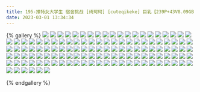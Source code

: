 ```yaml
---
title: 195-推特女大学生 宿舍挑战 [绮珂珂] [cuteqikeke] 巨乳【239P+43V8.09GB
date: 2023-03-01 13:34:34
---
```

{% gallery %}
![](https://cdn.jsdelivr.net/gh/qiyuan002/blog_img@main/195-%E6%8E%A8%E7%89%B9%E5%A5%B3%E5%A4%A7%E5%AD%A6%E7%94%9F%E7%BB%AE%E7%8F%82%E7%8F%82cuteqikeke%E5%B7%A8%E4%B9%B3/IMG_1505.JPG)
![](https://cdn.jsdelivr.net/gh/qiyuan002/blog_img@main/195-%E6%8E%A8%E7%89%B9%E5%A5%B3%E5%A4%A7%E5%AD%A6%E7%94%9F%E7%BB%AE%E7%8F%82%E7%8F%82cuteqikeke%E5%B7%A8%E4%B9%B3/IMG_1504.JPG)
![](https://cdn.jsdelivr.net/gh/qiyuan002/blog_img@main/195-%E6%8E%A8%E7%89%B9%E5%A5%B3%E5%A4%A7%E5%AD%A6%E7%94%9F%E7%BB%AE%E7%8F%82%E7%8F%82cuteqikeke%E5%B7%A8%E4%B9%B3/IMG_1503.JPG)
![](https://cdn.jsdelivr.net/gh/qiyuan002/blog_img@main/195-%E6%8E%A8%E7%89%B9%E5%A5%B3%E5%A4%A7%E5%AD%A6%E7%94%9F%E7%BB%AE%E7%8F%82%E7%8F%82cuteqikeke%E5%B7%A8%E4%B9%B3/IMG_1502.JPG)
![](https://cdn.jsdelivr.net/gh/qiyuan002/blog_img@main/195-%E6%8E%A8%E7%89%B9%E5%A5%B3%E5%A4%A7%E5%AD%A6%E7%94%9F%E7%BB%AE%E7%8F%82%E7%8F%82cuteqikeke%E5%B7%A8%E4%B9%B3/IMG_1501.JPG)
![](https://cdn.jsdelivr.net/gh/qiyuan002/blog_img@main/195-%E6%8E%A8%E7%89%B9%E5%A5%B3%E5%A4%A7%E5%AD%A6%E7%94%9F%E7%BB%AE%E7%8F%82%E7%8F%82cuteqikeke%E5%B7%A8%E4%B9%B3/IMG_1500.JPG)
![](https://cdn.jsdelivr.net/gh/qiyuan002/blog_img@main/195-%E6%8E%A8%E7%89%B9%E5%A5%B3%E5%A4%A7%E5%AD%A6%E7%94%9F%E7%BB%AE%E7%8F%82%E7%8F%82cuteqikeke%E5%B7%A8%E4%B9%B3/IMG_1499.JPG)
![](https://cdn.jsdelivr.net/gh/qiyuan002/blog_img@main/195-%E6%8E%A8%E7%89%B9%E5%A5%B3%E5%A4%A7%E5%AD%A6%E7%94%9F%E7%BB%AE%E7%8F%82%E7%8F%82cuteqikeke%E5%B7%A8%E4%B9%B3/IMG_1498.JPG)
![](https://cdn.jsdelivr.net/gh/qiyuan002/blog_img@main/195-%E6%8E%A8%E7%89%B9%E5%A5%B3%E5%A4%A7%E5%AD%A6%E7%94%9F%E7%BB%AE%E7%8F%82%E7%8F%82cuteqikeke%E5%B7%A8%E4%B9%B3/IMG_1497.JPG)
![](https://cdn.jsdelivr.net/gh/qiyuan002/blog_img@main/195-%E6%8E%A8%E7%89%B9%E5%A5%B3%E5%A4%A7%E5%AD%A6%E7%94%9F%E7%BB%AE%E7%8F%82%E7%8F%82cuteqikeke%E5%B7%A8%E4%B9%B3/IMG_1496.JPG)
![](https://cdn.jsdelivr.net/gh/qiyuan002/blog_img@main/195-%E6%8E%A8%E7%89%B9%E5%A5%B3%E5%A4%A7%E5%AD%A6%E7%94%9F%E7%BB%AE%E7%8F%82%E7%8F%82cuteqikeke%E5%B7%A8%E4%B9%B3/20220530-193841(82).jpg)
![](https://cdn.jsdelivr.net/gh/qiyuan002/blog_img@main/195-%E6%8E%A8%E7%89%B9%E5%A5%B3%E5%A4%A7%E5%AD%A6%E7%94%9F%E7%BB%AE%E7%8F%82%E7%8F%82cuteqikeke%E5%B7%A8%E4%B9%B3/20220530-193841(81).jpg)
![](https://cdn.jsdelivr.net/gh/qiyuan002/blog_img@main/195-%E6%8E%A8%E7%89%B9%E5%A5%B3%E5%A4%A7%E5%AD%A6%E7%94%9F%E7%BB%AE%E7%8F%82%E7%8F%82cuteqikeke%E5%B7%A8%E4%B9%B3/20220530-193841(80).jpg)
![](https://cdn.jsdelivr.net/gh/qiyuan002/blog_img@main/195-%E6%8E%A8%E7%89%B9%E5%A5%B3%E5%A4%A7%E5%AD%A6%E7%94%9F%E7%BB%AE%E7%8F%82%E7%8F%82cuteqikeke%E5%B7%A8%E4%B9%B3/20220530-193841(79).jpg)
![](https://cdn.jsdelivr.net/gh/qiyuan002/blog_img@main/195-%E6%8E%A8%E7%89%B9%E5%A5%B3%E5%A4%A7%E5%AD%A6%E7%94%9F%E7%BB%AE%E7%8F%82%E7%8F%82cuteqikeke%E5%B7%A8%E4%B9%B3/20220530-193841(78).jpg)
![](https://cdn.jsdelivr.net/gh/qiyuan002/blog_img@main/195-%E6%8E%A8%E7%89%B9%E5%A5%B3%E5%A4%A7%E5%AD%A6%E7%94%9F%E7%BB%AE%E7%8F%82%E7%8F%82cuteqikeke%E5%B7%A8%E4%B9%B3/20220530-193841(77).jpg)
![](https://cdn.jsdelivr.net/gh/qiyuan002/blog_img@main/195-%E6%8E%A8%E7%89%B9%E5%A5%B3%E5%A4%A7%E5%AD%A6%E7%94%9F%E7%BB%AE%E7%8F%82%E7%8F%82cuteqikeke%E5%B7%A8%E4%B9%B3/20220530-193841(76).jpg)
![](https://cdn.jsdelivr.net/gh/qiyuan002/blog_img@main/195-%E6%8E%A8%E7%89%B9%E5%A5%B3%E5%A4%A7%E5%AD%A6%E7%94%9F%E7%BB%AE%E7%8F%82%E7%8F%82cuteqikeke%E5%B7%A8%E4%B9%B3/20220530-193841(75).jpg)
![](https://cdn.jsdelivr.net/gh/qiyuan002/blog_img@main/195-%E6%8E%A8%E7%89%B9%E5%A5%B3%E5%A4%A7%E5%AD%A6%E7%94%9F%E7%BB%AE%E7%8F%82%E7%8F%82cuteqikeke%E5%B7%A8%E4%B9%B3/20220530-193841(74).jpg)
![](https://cdn.jsdelivr.net/gh/qiyuan002/blog_img@main/195-%E6%8E%A8%E7%89%B9%E5%A5%B3%E5%A4%A7%E5%AD%A6%E7%94%9F%E7%BB%AE%E7%8F%82%E7%8F%82cuteqikeke%E5%B7%A8%E4%B9%B3/20220530-193841(73).jpg)
![](https://cdn.jsdelivr.net/gh/qiyuan002/blog_img@main/195-%E6%8E%A8%E7%89%B9%E5%A5%B3%E5%A4%A7%E5%AD%A6%E7%94%9F%E7%BB%AE%E7%8F%82%E7%8F%82cuteqikeke%E5%B7%A8%E4%B9%B3/20220530-193841(72).jpg)
![](https://cdn.jsdelivr.net/gh/qiyuan002/blog_img@main/195-%E6%8E%A8%E7%89%B9%E5%A5%B3%E5%A4%A7%E5%AD%A6%E7%94%9F%E7%BB%AE%E7%8F%82%E7%8F%82cuteqikeke%E5%B7%A8%E4%B9%B3/20220530-193841(71).jpg)
![](https://cdn.jsdelivr.net/gh/qiyuan002/blog_img@main/195-%E6%8E%A8%E7%89%B9%E5%A5%B3%E5%A4%A7%E5%AD%A6%E7%94%9F%E7%BB%AE%E7%8F%82%E7%8F%82cuteqikeke%E5%B7%A8%E4%B9%B3/20220530-193841(70).jpg)
![](https://cdn.jsdelivr.net/gh/qiyuan002/blog_img@main/195-%E6%8E%A8%E7%89%B9%E5%A5%B3%E5%A4%A7%E5%AD%A6%E7%94%9F%E7%BB%AE%E7%8F%82%E7%8F%82cuteqikeke%E5%B7%A8%E4%B9%B3/20220530-193841(69).jpg)
![](https://cdn.jsdelivr.net/gh/qiyuan002/blog_img@main/195-%E6%8E%A8%E7%89%B9%E5%A5%B3%E5%A4%A7%E5%AD%A6%E7%94%9F%E7%BB%AE%E7%8F%82%E7%8F%82cuteqikeke%E5%B7%A8%E4%B9%B3/20220530-193841(68).jpg)
![](https://cdn.jsdelivr.net/gh/qiyuan002/blog_img@main/195-%E6%8E%A8%E7%89%B9%E5%A5%B3%E5%A4%A7%E5%AD%A6%E7%94%9F%E7%BB%AE%E7%8F%82%E7%8F%82cuteqikeke%E5%B7%A8%E4%B9%B3/20220530-193841(67).jpg)
![](https://cdn.jsdelivr.net/gh/qiyuan002/blog_img@main/195-%E6%8E%A8%E7%89%B9%E5%A5%B3%E5%A4%A7%E5%AD%A6%E7%94%9F%E7%BB%AE%E7%8F%82%E7%8F%82cuteqikeke%E5%B7%A8%E4%B9%B3/20220530-193841(66).jpg)
![](https://cdn.jsdelivr.net/gh/qiyuan002/blog_img@main/195-%E6%8E%A8%E7%89%B9%E5%A5%B3%E5%A4%A7%E5%AD%A6%E7%94%9F%E7%BB%AE%E7%8F%82%E7%8F%82cuteqikeke%E5%B7%A8%E4%B9%B3/20220530-193841(65).jpg)
![](https://cdn.jsdelivr.net/gh/qiyuan002/blog_img@main/195-%E6%8E%A8%E7%89%B9%E5%A5%B3%E5%A4%A7%E5%AD%A6%E7%94%9F%E7%BB%AE%E7%8F%82%E7%8F%82cuteqikeke%E5%B7%A8%E4%B9%B3/20220530-193841(64).jpg)
![](https://cdn.jsdelivr.net/gh/qiyuan002/blog_img@main/195-%E6%8E%A8%E7%89%B9%E5%A5%B3%E5%A4%A7%E5%AD%A6%E7%94%9F%E7%BB%AE%E7%8F%82%E7%8F%82cuteqikeke%E5%B7%A8%E4%B9%B3/20220530-193841(63).jpg)
![](https://cdn.jsdelivr.net/gh/qiyuan002/blog_img@main/195-%E6%8E%A8%E7%89%B9%E5%A5%B3%E5%A4%A7%E5%AD%A6%E7%94%9F%E7%BB%AE%E7%8F%82%E7%8F%82cuteqikeke%E5%B7%A8%E4%B9%B3/20220530-193841(62).jpg)
![](https://cdn.jsdelivr.net/gh/qiyuan002/blog_img@main/195-%E6%8E%A8%E7%89%B9%E5%A5%B3%E5%A4%A7%E5%AD%A6%E7%94%9F%E7%BB%AE%E7%8F%82%E7%8F%82cuteqikeke%E5%B7%A8%E4%B9%B3/20220530-193841(61).jpg)
![](https://cdn.jsdelivr.net/gh/qiyuan002/blog_img@main/195-%E6%8E%A8%E7%89%B9%E5%A5%B3%E5%A4%A7%E5%AD%A6%E7%94%9F%E7%BB%AE%E7%8F%82%E7%8F%82cuteqikeke%E5%B7%A8%E4%B9%B3/20220530-193841(60).jpg)
![](https://cdn.jsdelivr.net/gh/qiyuan002/blog_img@main/195-%E6%8E%A8%E7%89%B9%E5%A5%B3%E5%A4%A7%E5%AD%A6%E7%94%9F%E7%BB%AE%E7%8F%82%E7%8F%82cuteqikeke%E5%B7%A8%E4%B9%B3/20220530-193841(59).jpg)
![](https://cdn.jsdelivr.net/gh/qiyuan002/blog_img@main/195-%E6%8E%A8%E7%89%B9%E5%A5%B3%E5%A4%A7%E5%AD%A6%E7%94%9F%E7%BB%AE%E7%8F%82%E7%8F%82cuteqikeke%E5%B7%A8%E4%B9%B3/20220530-193841(58).jpg)
![](https://cdn.jsdelivr.net/gh/qiyuan002/blog_img@main/195-%E6%8E%A8%E7%89%B9%E5%A5%B3%E5%A4%A7%E5%AD%A6%E7%94%9F%E7%BB%AE%E7%8F%82%E7%8F%82cuteqikeke%E5%B7%A8%E4%B9%B3/20220530-193841(57).jpg)
![](https://cdn.jsdelivr.net/gh/qiyuan002/blog_img@main/195-%E6%8E%A8%E7%89%B9%E5%A5%B3%E5%A4%A7%E5%AD%A6%E7%94%9F%E7%BB%AE%E7%8F%82%E7%8F%82cuteqikeke%E5%B7%A8%E4%B9%B3/20220530-193841(56).jpg)
![](https://cdn.jsdelivr.net/gh/qiyuan002/blog_img@main/195-%E6%8E%A8%E7%89%B9%E5%A5%B3%E5%A4%A7%E5%AD%A6%E7%94%9F%E7%BB%AE%E7%8F%82%E7%8F%82cuteqikeke%E5%B7%A8%E4%B9%B3/20220530-193841(55).jpg)
![](https://cdn.jsdelivr.net/gh/qiyuan002/blog_img@main/195-%E6%8E%A8%E7%89%B9%E5%A5%B3%E5%A4%A7%E5%AD%A6%E7%94%9F%E7%BB%AE%E7%8F%82%E7%8F%82cuteqikeke%E5%B7%A8%E4%B9%B3/20220530-193841(54).jpg)
![](https://cdn.jsdelivr.net/gh/qiyuan002/blog_img@main/195-%E6%8E%A8%E7%89%B9%E5%A5%B3%E5%A4%A7%E5%AD%A6%E7%94%9F%E7%BB%AE%E7%8F%82%E7%8F%82cuteqikeke%E5%B7%A8%E4%B9%B3/20220530-193841(53).jpg)
![](https://cdn.jsdelivr.net/gh/qiyuan002/blog_img@main/195-%E6%8E%A8%E7%89%B9%E5%A5%B3%E5%A4%A7%E5%AD%A6%E7%94%9F%E7%BB%AE%E7%8F%82%E7%8F%82cuteqikeke%E5%B7%A8%E4%B9%B3/20220530-193841(52).jpg)
![](https://cdn.jsdelivr.net/gh/qiyuan002/blog_img@main/195-%E6%8E%A8%E7%89%B9%E5%A5%B3%E5%A4%A7%E5%AD%A6%E7%94%9F%E7%BB%AE%E7%8F%82%E7%8F%82cuteqikeke%E5%B7%A8%E4%B9%B3/20220530-193841(51).jpg)
![](https://cdn.jsdelivr.net/gh/qiyuan002/blog_img@main/195-%E6%8E%A8%E7%89%B9%E5%A5%B3%E5%A4%A7%E5%AD%A6%E7%94%9F%E7%BB%AE%E7%8F%82%E7%8F%82cuteqikeke%E5%B7%A8%E4%B9%B3/20220530-193841(50).jpg)
![](https://cdn.jsdelivr.net/gh/qiyuan002/blog_img@main/195-%E6%8E%A8%E7%89%B9%E5%A5%B3%E5%A4%A7%E5%AD%A6%E7%94%9F%E7%BB%AE%E7%8F%82%E7%8F%82cuteqikeke%E5%B7%A8%E4%B9%B3/20220530-193841(49).jpg)
![](https://cdn.jsdelivr.net/gh/qiyuan002/blog_img@main/195-%E6%8E%A8%E7%89%B9%E5%A5%B3%E5%A4%A7%E5%AD%A6%E7%94%9F%E7%BB%AE%E7%8F%82%E7%8F%82cuteqikeke%E5%B7%A8%E4%B9%B3/20220530-193841(48).jpg)
![](https://cdn.jsdelivr.net/gh/qiyuan002/blog_img@main/195-%E6%8E%A8%E7%89%B9%E5%A5%B3%E5%A4%A7%E5%AD%A6%E7%94%9F%E7%BB%AE%E7%8F%82%E7%8F%82cuteqikeke%E5%B7%A8%E4%B9%B3/20220530-193841(47).jpg)
![](https://cdn.jsdelivr.net/gh/qiyuan002/blog_img@main/195-%E6%8E%A8%E7%89%B9%E5%A5%B3%E5%A4%A7%E5%AD%A6%E7%94%9F%E7%BB%AE%E7%8F%82%E7%8F%82cuteqikeke%E5%B7%A8%E4%B9%B3/20220530-193841(46).jpg)
![](https://cdn.jsdelivr.net/gh/qiyuan002/blog_img@main/195-%E6%8E%A8%E7%89%B9%E5%A5%B3%E5%A4%A7%E5%AD%A6%E7%94%9F%E7%BB%AE%E7%8F%82%E7%8F%82cuteqikeke%E5%B7%A8%E4%B9%B3/20220530-193841(45).jpg)
![](https://cdn.jsdelivr.net/gh/qiyuan002/blog_img@main/195-%E6%8E%A8%E7%89%B9%E5%A5%B3%E5%A4%A7%E5%AD%A6%E7%94%9F%E7%BB%AE%E7%8F%82%E7%8F%82cuteqikeke%E5%B7%A8%E4%B9%B3/20220530-193841(44).jpg)
![](https://cdn.jsdelivr.net/gh/qiyuan002/blog_img@main/195-%E6%8E%A8%E7%89%B9%E5%A5%B3%E5%A4%A7%E5%AD%A6%E7%94%9F%E7%BB%AE%E7%8F%82%E7%8F%82cuteqikeke%E5%B7%A8%E4%B9%B3/20220530-193841(43).jpg)
![](https://cdn.jsdelivr.net/gh/qiyuan002/blog_img@main/195-%E6%8E%A8%E7%89%B9%E5%A5%B3%E5%A4%A7%E5%AD%A6%E7%94%9F%E7%BB%AE%E7%8F%82%E7%8F%82cuteqikeke%E5%B7%A8%E4%B9%B3/20220530-193841(42).jpg)
![](https://cdn.jsdelivr.net/gh/qiyuan002/blog_img@main/195-%E6%8E%A8%E7%89%B9%E5%A5%B3%E5%A4%A7%E5%AD%A6%E7%94%9F%E7%BB%AE%E7%8F%82%E7%8F%82cuteqikeke%E5%B7%A8%E4%B9%B3/20220530-193841(41).jpg)
![](https://cdn.jsdelivr.net/gh/qiyuan002/blog_img@main/195-%E6%8E%A8%E7%89%B9%E5%A5%B3%E5%A4%A7%E5%AD%A6%E7%94%9F%E7%BB%AE%E7%8F%82%E7%8F%82cuteqikeke%E5%B7%A8%E4%B9%B3/20220530-193841(40).jpg)
![](https://cdn.jsdelivr.net/gh/qiyuan002/blog_img@main/195-%E6%8E%A8%E7%89%B9%E5%A5%B3%E5%A4%A7%E5%AD%A6%E7%94%9F%E7%BB%AE%E7%8F%82%E7%8F%82cuteqikeke%E5%B7%A8%E4%B9%B3/20220530-193841(39).jpg)
![](https://cdn.jsdelivr.net/gh/qiyuan002/blog_img@main/195-%E6%8E%A8%E7%89%B9%E5%A5%B3%E5%A4%A7%E5%AD%A6%E7%94%9F%E7%BB%AE%E7%8F%82%E7%8F%82cuteqikeke%E5%B7%A8%E4%B9%B3/20220530-193841(38).jpg)
![](https://cdn.jsdelivr.net/gh/qiyuan002/blog_img@main/195-%E6%8E%A8%E7%89%B9%E5%A5%B3%E5%A4%A7%E5%AD%A6%E7%94%9F%E7%BB%AE%E7%8F%82%E7%8F%82cuteqikeke%E5%B7%A8%E4%B9%B3/20220530-193841(37).jpg)
![](https://cdn.jsdelivr.net/gh/qiyuan002/blog_img@main/195-%E6%8E%A8%E7%89%B9%E5%A5%B3%E5%A4%A7%E5%AD%A6%E7%94%9F%E7%BB%AE%E7%8F%82%E7%8F%82cuteqikeke%E5%B7%A8%E4%B9%B3/20220530-193841(36).jpg)
![](https://cdn.jsdelivr.net/gh/qiyuan002/blog_img@main/195-%E6%8E%A8%E7%89%B9%E5%A5%B3%E5%A4%A7%E5%AD%A6%E7%94%9F%E7%BB%AE%E7%8F%82%E7%8F%82cuteqikeke%E5%B7%A8%E4%B9%B3/20220530-193841(35).jpg)
![](https://cdn.jsdelivr.net/gh/qiyuan002/blog_img@main/195-%E6%8E%A8%E7%89%B9%E5%A5%B3%E5%A4%A7%E5%AD%A6%E7%94%9F%E7%BB%AE%E7%8F%82%E7%8F%82cuteqikeke%E5%B7%A8%E4%B9%B3/20220530-193841(34).jpg)
![](https://cdn.jsdelivr.net/gh/qiyuan002/blog_img@main/195-%E6%8E%A8%E7%89%B9%E5%A5%B3%E5%A4%A7%E5%AD%A6%E7%94%9F%E7%BB%AE%E7%8F%82%E7%8F%82cuteqikeke%E5%B7%A8%E4%B9%B3/20220530-193841(33).jpg)
![](https://cdn.jsdelivr.net/gh/qiyuan002/blog_img@main/195-%E6%8E%A8%E7%89%B9%E5%A5%B3%E5%A4%A7%E5%AD%A6%E7%94%9F%E7%BB%AE%E7%8F%82%E7%8F%82cuteqikeke%E5%B7%A8%E4%B9%B3/20220530-193841(32).jpg)
![](https://cdn.jsdelivr.net/gh/qiyuan002/blog_img@main/195-%E6%8E%A8%E7%89%B9%E5%A5%B3%E5%A4%A7%E5%AD%A6%E7%94%9F%E7%BB%AE%E7%8F%82%E7%8F%82cuteqikeke%E5%B7%A8%E4%B9%B3/20220530-193841(31).jpg)
![](https://cdn.jsdelivr.net/gh/qiyuan002/blog_img@main/195-%E6%8E%A8%E7%89%B9%E5%A5%B3%E5%A4%A7%E5%AD%A6%E7%94%9F%E7%BB%AE%E7%8F%82%E7%8F%82cuteqikeke%E5%B7%A8%E4%B9%B3/20220530-193841(30).jpg)
![](https://cdn.jsdelivr.net/gh/qiyuan002/blog_img@main/195-%E6%8E%A8%E7%89%B9%E5%A5%B3%E5%A4%A7%E5%AD%A6%E7%94%9F%E7%BB%AE%E7%8F%82%E7%8F%82cuteqikeke%E5%B7%A8%E4%B9%B3/20220530-193841(29).jpg)
![](https://cdn.jsdelivr.net/gh/qiyuan002/blog_img@main/195-%E6%8E%A8%E7%89%B9%E5%A5%B3%E5%A4%A7%E5%AD%A6%E7%94%9F%E7%BB%AE%E7%8F%82%E7%8F%82cuteqikeke%E5%B7%A8%E4%B9%B3/20220530-193841(28).jpg)
![](https://cdn.jsdelivr.net/gh/qiyuan002/blog_img@main/195-%E6%8E%A8%E7%89%B9%E5%A5%B3%E5%A4%A7%E5%AD%A6%E7%94%9F%E7%BB%AE%E7%8F%82%E7%8F%82cuteqikeke%E5%B7%A8%E4%B9%B3/20220530-193841(27).jpg)
![](https://cdn.jsdelivr.net/gh/qiyuan002/blog_img@main/195-%E6%8E%A8%E7%89%B9%E5%A5%B3%E5%A4%A7%E5%AD%A6%E7%94%9F%E7%BB%AE%E7%8F%82%E7%8F%82cuteqikeke%E5%B7%A8%E4%B9%B3/20220530-193841(26).jpg)
![](https://cdn.jsdelivr.net/gh/qiyuan002/blog_img@main/195-%E6%8E%A8%E7%89%B9%E5%A5%B3%E5%A4%A7%E5%AD%A6%E7%94%9F%E7%BB%AE%E7%8F%82%E7%8F%82cuteqikeke%E5%B7%A8%E4%B9%B3/20220530-193841(25).jpg)
![](https://cdn.jsdelivr.net/gh/qiyuan002/blog_img@main/195-%E6%8E%A8%E7%89%B9%E5%A5%B3%E5%A4%A7%E5%AD%A6%E7%94%9F%E7%BB%AE%E7%8F%82%E7%8F%82cuteqikeke%E5%B7%A8%E4%B9%B3/20220530-193841(24).jpg)
![](https://cdn.jsdelivr.net/gh/qiyuan002/blog_img@main/195-%E6%8E%A8%E7%89%B9%E5%A5%B3%E5%A4%A7%E5%AD%A6%E7%94%9F%E7%BB%AE%E7%8F%82%E7%8F%82cuteqikeke%E5%B7%A8%E4%B9%B3/20220530-193841(23).jpg)
![](https://cdn.jsdelivr.net/gh/qiyuan002/blog_img@main/195-%E6%8E%A8%E7%89%B9%E5%A5%B3%E5%A4%A7%E5%AD%A6%E7%94%9F%E7%BB%AE%E7%8F%82%E7%8F%82cuteqikeke%E5%B7%A8%E4%B9%B3/20220530-193841(22).jpg)
![](https://cdn.jsdelivr.net/gh/qiyuan002/blog_img@main/195-%E6%8E%A8%E7%89%B9%E5%A5%B3%E5%A4%A7%E5%AD%A6%E7%94%9F%E7%BB%AE%E7%8F%82%E7%8F%82cuteqikeke%E5%B7%A8%E4%B9%B3/20220530-193841(21).jpg)
![](https://cdn.jsdelivr.net/gh/qiyuan002/blog_img@main/195-%E6%8E%A8%E7%89%B9%E5%A5%B3%E5%A4%A7%E5%AD%A6%E7%94%9F%E7%BB%AE%E7%8F%82%E7%8F%82cuteqikeke%E5%B7%A8%E4%B9%B3/20220530-193841(20).jpg)
![](https://cdn.jsdelivr.net/gh/qiyuan002/blog_img@main/195-%E6%8E%A8%E7%89%B9%E5%A5%B3%E5%A4%A7%E5%AD%A6%E7%94%9F%E7%BB%AE%E7%8F%82%E7%8F%82cuteqikeke%E5%B7%A8%E4%B9%B3/20220530-193841(19).jpg)
![](https://cdn.jsdelivr.net/gh/qiyuan002/blog_img@main/195-%E6%8E%A8%E7%89%B9%E5%A5%B3%E5%A4%A7%E5%AD%A6%E7%94%9F%E7%BB%AE%E7%8F%82%E7%8F%82cuteqikeke%E5%B7%A8%E4%B9%B3/20220530-193841(18).jpg)
![](https://cdn.jsdelivr.net/gh/qiyuan002/blog_img@main/195-%E6%8E%A8%E7%89%B9%E5%A5%B3%E5%A4%A7%E5%AD%A6%E7%94%9F%E7%BB%AE%E7%8F%82%E7%8F%82cuteqikeke%E5%B7%A8%E4%B9%B3/20220530-193841(17).jpg)
![](https://cdn.jsdelivr.net/gh/qiyuan002/blog_img@main/195-%E6%8E%A8%E7%89%B9%E5%A5%B3%E5%A4%A7%E5%AD%A6%E7%94%9F%E7%BB%AE%E7%8F%82%E7%8F%82cuteqikeke%E5%B7%A8%E4%B9%B3/20220530-193841(16).jpg)
![](https://cdn.jsdelivr.net/gh/qiyuan002/blog_img@main/195-%E6%8E%A8%E7%89%B9%E5%A5%B3%E5%A4%A7%E5%AD%A6%E7%94%9F%E7%BB%AE%E7%8F%82%E7%8F%82cuteqikeke%E5%B7%A8%E4%B9%B3/20220530-193841(15).jpg)
![](https://cdn.jsdelivr.net/gh/qiyuan002/blog_img@main/195-%E6%8E%A8%E7%89%B9%E5%A5%B3%E5%A4%A7%E5%AD%A6%E7%94%9F%E7%BB%AE%E7%8F%82%E7%8F%82cuteqikeke%E5%B7%A8%E4%B9%B3/20220530-193841(14).jpg)
![](https://cdn.jsdelivr.net/gh/qiyuan002/blog_img@main/195-%E6%8E%A8%E7%89%B9%E5%A5%B3%E5%A4%A7%E5%AD%A6%E7%94%9F%E7%BB%AE%E7%8F%82%E7%8F%82cuteqikeke%E5%B7%A8%E4%B9%B3/20220530-193841(13).jpg)
![](https://cdn.jsdelivr.net/gh/qiyuan002/blog_img@main/195-%E6%8E%A8%E7%89%B9%E5%A5%B3%E5%A4%A7%E5%AD%A6%E7%94%9F%E7%BB%AE%E7%8F%82%E7%8F%82cuteqikeke%E5%B7%A8%E4%B9%B3/20220530-193841(12).jpg)
![](https://cdn.jsdelivr.net/gh/qiyuan002/blog_img@main/195-%E6%8E%A8%E7%89%B9%E5%A5%B3%E5%A4%A7%E5%AD%A6%E7%94%9F%E7%BB%AE%E7%8F%82%E7%8F%82cuteqikeke%E5%B7%A8%E4%B9%B3/20220530-193841(11).jpg)
![](https://cdn.jsdelivr.net/gh/qiyuan002/blog_img@main/195-%E6%8E%A8%E7%89%B9%E5%A5%B3%E5%A4%A7%E5%AD%A6%E7%94%9F%E7%BB%AE%E7%8F%82%E7%8F%82cuteqikeke%E5%B7%A8%E4%B9%B3/20220530-193841(10).jpg)
![](https://cdn.jsdelivr.net/gh/qiyuan002/blog_img@main/195-%E6%8E%A8%E7%89%B9%E5%A5%B3%E5%A4%A7%E5%AD%A6%E7%94%9F%E7%BB%AE%E7%8F%82%E7%8F%82cuteqikeke%E5%B7%A8%E4%B9%B3/20220530-193841(9).jpg)
![](https://cdn.jsdelivr.net/gh/qiyuan002/blog_img@main/195-%E6%8E%A8%E7%89%B9%E5%A5%B3%E5%A4%A7%E5%AD%A6%E7%94%9F%E7%BB%AE%E7%8F%82%E7%8F%82cuteqikeke%E5%B7%A8%E4%B9%B3/20220530-193841(8).jpg)
![](https://cdn.jsdelivr.net/gh/qiyuan002/blog_img@main/195-%E6%8E%A8%E7%89%B9%E5%A5%B3%E5%A4%A7%E5%AD%A6%E7%94%9F%E7%BB%AE%E7%8F%82%E7%8F%82cuteqikeke%E5%B7%A8%E4%B9%B3/20220530-193841(7).jpg)
![](https://cdn.jsdelivr.net/gh/qiyuan002/blog_img@main/195-%E6%8E%A8%E7%89%B9%E5%A5%B3%E5%A4%A7%E5%AD%A6%E7%94%9F%E7%BB%AE%E7%8F%82%E7%8F%82cuteqikeke%E5%B7%A8%E4%B9%B3/20220530-193841(6).jpg)
![](https://cdn.jsdelivr.net/gh/qiyuan002/blog_img@main/195-%E6%8E%A8%E7%89%B9%E5%A5%B3%E5%A4%A7%E5%AD%A6%E7%94%9F%E7%BB%AE%E7%8F%82%E7%8F%82cuteqikeke%E5%B7%A8%E4%B9%B3/20220530-193841(5).jpg)
![](https://cdn.jsdelivr.net/gh/qiyuan002/blog_img@main/195-%E6%8E%A8%E7%89%B9%E5%A5%B3%E5%A4%A7%E5%AD%A6%E7%94%9F%E7%BB%AE%E7%8F%82%E7%8F%82cuteqikeke%E5%B7%A8%E4%B9%B3/20220530-193841(4).jpg)
![](https://cdn.jsdelivr.net/gh/qiyuan002/blog_img@main/195-%E6%8E%A8%E7%89%B9%E5%A5%B3%E5%A4%A7%E5%AD%A6%E7%94%9F%E7%BB%AE%E7%8F%82%E7%8F%82cuteqikeke%E5%B7%A8%E4%B9%B3/20220530-193841(3).jpg)
![](https://cdn.jsdelivr.net/gh/qiyuan002/blog_img@main/195-%E6%8E%A8%E7%89%B9%E5%A5%B3%E5%A4%A7%E5%AD%A6%E7%94%9F%E7%BB%AE%E7%8F%82%E7%8F%82cuteqikeke%E5%B7%A8%E4%B9%B3/20220530-193841(2).jpg)
![](https://cdn.jsdelivr.net/gh/qiyuan002/blog_img@main/195-%E6%8E%A8%E7%89%B9%E5%A5%B3%E5%A4%A7%E5%AD%A6%E7%94%9F%E7%BB%AE%E7%8F%82%E7%8F%82cuteqikeke%E5%B7%A8%E4%B9%B3/20220530-193841(1).jpg)
![](https://cdn.jsdelivr.net/gh/qiyuan002/blog_img@main/195-%E6%8E%A8%E7%89%B9%E5%A5%B3%E5%A4%A7%E5%AD%A6%E7%94%9F%E7%BB%AE%E7%8F%82%E7%8F%82cuteqikeke%E5%B7%A8%E4%B9%B3/20220530-193841(0).jpg)
![](https://cdn.jsdelivr.net/gh/qiyuan002/blog_img@main/195-%E6%8E%A8%E7%89%B9%E5%A5%B3%E5%A4%A7%E5%AD%A6%E7%94%9F%E7%BB%AE%E7%8F%82%E7%8F%82cuteqikeke%E5%B7%A8%E4%B9%B3/20220522-131652(2).jpg)
![](https://cdn.jsdelivr.net/gh/qiyuan002/blog_img@main/195-%E6%8E%A8%E7%89%B9%E5%A5%B3%E5%A4%A7%E5%AD%A6%E7%94%9F%E7%BB%AE%E7%8F%82%E7%8F%82cuteqikeke%E5%B7%A8%E4%B9%B3/20220522-131652(1).jpg)
![](https://cdn.jsdelivr.net/gh/qiyuan002/blog_img@main/195-%E6%8E%A8%E7%89%B9%E5%A5%B3%E5%A4%A7%E5%AD%A6%E7%94%9F%E7%BB%AE%E7%8F%82%E7%8F%82cuteqikeke%E5%B7%A8%E4%B9%B3/20220521-175245(0).jpg)
![](https://cdn.jsdelivr.net/gh/qiyuan002/blog_img@main/195-%E6%8E%A8%E7%89%B9%E5%A5%B3%E5%A4%A7%E5%AD%A6%E7%94%9F%E7%BB%AE%E7%8F%82%E7%8F%82cuteqikeke%E5%B7%A8%E4%B9%B3/20220521-175156(78).jpg)
![](https://cdn.jsdelivr.net/gh/qiyuan002/blog_img@main/195-%E6%8E%A8%E7%89%B9%E5%A5%B3%E5%A4%A7%E5%AD%A6%E7%94%9F%E7%BB%AE%E7%8F%82%E7%8F%82cuteqikeke%E5%B7%A8%E4%B9%B3/20220521-175156(77).jpg)
![](https://cdn.jsdelivr.net/gh/qiyuan002/blog_img@main/195-%E6%8E%A8%E7%89%B9%E5%A5%B3%E5%A4%A7%E5%AD%A6%E7%94%9F%E7%BB%AE%E7%8F%82%E7%8F%82cuteqikeke%E5%B7%A8%E4%B9%B3/20220521-175156(76).jpg)
![](https://cdn.jsdelivr.net/gh/qiyuan002/blog_img@main/195-%E6%8E%A8%E7%89%B9%E5%A5%B3%E5%A4%A7%E5%AD%A6%E7%94%9F%E7%BB%AE%E7%8F%82%E7%8F%82cuteqikeke%E5%B7%A8%E4%B9%B3/20220521-175156(74).jpg)
![](https://cdn.jsdelivr.net/gh/qiyuan002/blog_img@main/195-%E6%8E%A8%E7%89%B9%E5%A5%B3%E5%A4%A7%E5%AD%A6%E7%94%9F%E7%BB%AE%E7%8F%82%E7%8F%82cuteqikeke%E5%B7%A8%E4%B9%B3/20220521-175156(73).jpg)
![](https://cdn.jsdelivr.net/gh/qiyuan002/blog_img@main/195-%E6%8E%A8%E7%89%B9%E5%A5%B3%E5%A4%A7%E5%AD%A6%E7%94%9F%E7%BB%AE%E7%8F%82%E7%8F%82cuteqikeke%E5%B7%A8%E4%B9%B3/20220521-175156(71).jpg)
![](https://cdn.jsdelivr.net/gh/qiyuan002/blog_img@main/195-%E6%8E%A8%E7%89%B9%E5%A5%B3%E5%A4%A7%E5%AD%A6%E7%94%9F%E7%BB%AE%E7%8F%82%E7%8F%82cuteqikeke%E5%B7%A8%E4%B9%B3/20220521-175156(70).jpg)
![](https://cdn.jsdelivr.net/gh/qiyuan002/blog_img@main/195-%E6%8E%A8%E7%89%B9%E5%A5%B3%E5%A4%A7%E5%AD%A6%E7%94%9F%E7%BB%AE%E7%8F%82%E7%8F%82cuteqikeke%E5%B7%A8%E4%B9%B3/20220521-175156(69).jpg)
![](https://cdn.jsdelivr.net/gh/qiyuan002/blog_img@main/195-%E6%8E%A8%E7%89%B9%E5%A5%B3%E5%A4%A7%E5%AD%A6%E7%94%9F%E7%BB%AE%E7%8F%82%E7%8F%82cuteqikeke%E5%B7%A8%E4%B9%B3/20220521-175156(67).jpg)
![](https://cdn.jsdelivr.net/gh/qiyuan002/blog_img@main/195-%E6%8E%A8%E7%89%B9%E5%A5%B3%E5%A4%A7%E5%AD%A6%E7%94%9F%E7%BB%AE%E7%8F%82%E7%8F%82cuteqikeke%E5%B7%A8%E4%B9%B3/20220521-175156(60).jpg)
![](https://cdn.jsdelivr.net/gh/qiyuan002/blog_img@main/195-%E6%8E%A8%E7%89%B9%E5%A5%B3%E5%A4%A7%E5%AD%A6%E7%94%9F%E7%BB%AE%E7%8F%82%E7%8F%82cuteqikeke%E5%B7%A8%E4%B9%B3/20220521-175156(59).jpg)
![](https://cdn.jsdelivr.net/gh/qiyuan002/blog_img@main/195-%E6%8E%A8%E7%89%B9%E5%A5%B3%E5%A4%A7%E5%AD%A6%E7%94%9F%E7%BB%AE%E7%8F%82%E7%8F%82cuteqikeke%E5%B7%A8%E4%B9%B3/20220521-175156(58).jpg)
![](https://cdn.jsdelivr.net/gh/qiyuan002/blog_img@main/195-%E6%8E%A8%E7%89%B9%E5%A5%B3%E5%A4%A7%E5%AD%A6%E7%94%9F%E7%BB%AE%E7%8F%82%E7%8F%82cuteqikeke%E5%B7%A8%E4%B9%B3/20220521-175156(57).jpg)
![](https://cdn.jsdelivr.net/gh/qiyuan002/blog_img@main/195-%E6%8E%A8%E7%89%B9%E5%A5%B3%E5%A4%A7%E5%AD%A6%E7%94%9F%E7%BB%AE%E7%8F%82%E7%8F%82cuteqikeke%E5%B7%A8%E4%B9%B3/20220521-175156(56).jpg)
![](https://cdn.jsdelivr.net/gh/qiyuan002/blog_img@main/195-%E6%8E%A8%E7%89%B9%E5%A5%B3%E5%A4%A7%E5%AD%A6%E7%94%9F%E7%BB%AE%E7%8F%82%E7%8F%82cuteqikeke%E5%B7%A8%E4%B9%B3/20220521-175156(55).jpg)
![](https://cdn.jsdelivr.net/gh/qiyuan002/blog_img@main/195-%E6%8E%A8%E7%89%B9%E5%A5%B3%E5%A4%A7%E5%AD%A6%E7%94%9F%E7%BB%AE%E7%8F%82%E7%8F%82cuteqikeke%E5%B7%A8%E4%B9%B3/20220521-175156(54).jpg)
![](https://cdn.jsdelivr.net/gh/qiyuan002/blog_img@main/195-%E6%8E%A8%E7%89%B9%E5%A5%B3%E5%A4%A7%E5%AD%A6%E7%94%9F%E7%BB%AE%E7%8F%82%E7%8F%82cuteqikeke%E5%B7%A8%E4%B9%B3/20220521-175156(53).jpg)
![](https://cdn.jsdelivr.net/gh/qiyuan002/blog_img@main/195-%E6%8E%A8%E7%89%B9%E5%A5%B3%E5%A4%A7%E5%AD%A6%E7%94%9F%E7%BB%AE%E7%8F%82%E7%8F%82cuteqikeke%E5%B7%A8%E4%B9%B3/20220521-175156(52).jpg)
![](https://cdn.jsdelivr.net/gh/qiyuan002/blog_img@main/195-%E6%8E%A8%E7%89%B9%E5%A5%B3%E5%A4%A7%E5%AD%A6%E7%94%9F%E7%BB%AE%E7%8F%82%E7%8F%82cuteqikeke%E5%B7%A8%E4%B9%B3/20220521-175156(51).jpg)
![](https://cdn.jsdelivr.net/gh/qiyuan002/blog_img@main/195-%E6%8E%A8%E7%89%B9%E5%A5%B3%E5%A4%A7%E5%AD%A6%E7%94%9F%E7%BB%AE%E7%8F%82%E7%8F%82cuteqikeke%E5%B7%A8%E4%B9%B3/20220521-175156(50).jpg)
![](https://cdn.jsdelivr.net/gh/qiyuan002/blog_img@main/195-%E6%8E%A8%E7%89%B9%E5%A5%B3%E5%A4%A7%E5%AD%A6%E7%94%9F%E7%BB%AE%E7%8F%82%E7%8F%82cuteqikeke%E5%B7%A8%E4%B9%B3/20220521-175156(49).jpg)
![](https://cdn.jsdelivr.net/gh/qiyuan002/blog_img@main/195-%E6%8E%A8%E7%89%B9%E5%A5%B3%E5%A4%A7%E5%AD%A6%E7%94%9F%E7%BB%AE%E7%8F%82%E7%8F%82cuteqikeke%E5%B7%A8%E4%B9%B3/20220521-175156(48).jpg)
![](https://cdn.jsdelivr.net/gh/qiyuan002/blog_img@main/195-%E6%8E%A8%E7%89%B9%E5%A5%B3%E5%A4%A7%E5%AD%A6%E7%94%9F%E7%BB%AE%E7%8F%82%E7%8F%82cuteqikeke%E5%B7%A8%E4%B9%B3/20220521-175156(47).jpg)
![](https://cdn.jsdelivr.net/gh/qiyuan002/blog_img@main/195-%E6%8E%A8%E7%89%B9%E5%A5%B3%E5%A4%A7%E5%AD%A6%E7%94%9F%E7%BB%AE%E7%8F%82%E7%8F%82cuteqikeke%E5%B7%A8%E4%B9%B3/20220521-175156(46).jpg)
![](https://cdn.jsdelivr.net/gh/qiyuan002/blog_img@main/195-%E6%8E%A8%E7%89%B9%E5%A5%B3%E5%A4%A7%E5%AD%A6%E7%94%9F%E7%BB%AE%E7%8F%82%E7%8F%82cuteqikeke%E5%B7%A8%E4%B9%B3/20220521-175156(45).jpg)
![](https://cdn.jsdelivr.net/gh/qiyuan002/blog_img@main/195-%E6%8E%A8%E7%89%B9%E5%A5%B3%E5%A4%A7%E5%AD%A6%E7%94%9F%E7%BB%AE%E7%8F%82%E7%8F%82cuteqikeke%E5%B7%A8%E4%B9%B3/20220521-175156(42).jpg)
![](https://cdn.jsdelivr.net/gh/qiyuan002/blog_img@main/195-%E6%8E%A8%E7%89%B9%E5%A5%B3%E5%A4%A7%E5%AD%A6%E7%94%9F%E7%BB%AE%E7%8F%82%E7%8F%82cuteqikeke%E5%B7%A8%E4%B9%B3/20220521-175156(41).jpg)
![](https://cdn.jsdelivr.net/gh/qiyuan002/blog_img@main/195-%E6%8E%A8%E7%89%B9%E5%A5%B3%E5%A4%A7%E5%AD%A6%E7%94%9F%E7%BB%AE%E7%8F%82%E7%8F%82cuteqikeke%E5%B7%A8%E4%B9%B3/20220521-175156(38).jpg)
![](https://cdn.jsdelivr.net/gh/qiyuan002/blog_img@main/195-%E6%8E%A8%E7%89%B9%E5%A5%B3%E5%A4%A7%E5%AD%A6%E7%94%9F%E7%BB%AE%E7%8F%82%E7%8F%82cuteqikeke%E5%B7%A8%E4%B9%B3/20220521-175156(33).jpg)
![](https://cdn.jsdelivr.net/gh/qiyuan002/blog_img@main/195-%E6%8E%A8%E7%89%B9%E5%A5%B3%E5%A4%A7%E5%AD%A6%E7%94%9F%E7%BB%AE%E7%8F%82%E7%8F%82cuteqikeke%E5%B7%A8%E4%B9%B3/20220521-175156(32).jpg)

{% endgallery %}